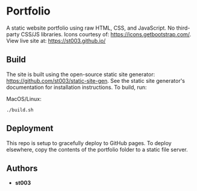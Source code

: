 # Portfolio

A static website portfolio using raw HTML, CSS, and JavaScript. No third-party CSS/JS libraries. Icons courtesy of: https://icons.getbootstrap.com/. View live site at: https://st003.github.io/

## Build

The site is built using the open-source static site generator: https://github.com/st003/static-site-gen. See the static site generator's documentation for installation instructions. To build, run:

MacOS/Linux:
```
./build.sh
```

## Deployment

This repo is setup to gracefully deploy to GitHub pages. To deploy elsewhere, copy the contents of the portfolio folder to a static file server.

## Authors

* **st003**
